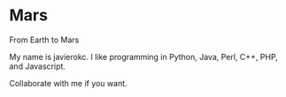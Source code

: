 # Mars
From Earth to Mars

My name is javierokc. I like programming in Python, Java, Perl, C++, PHP, and Javascript.

Collaborate with me if you want.

